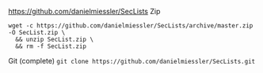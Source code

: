 https://github.com/danielmiessler/SecLists
Zip
```
wget -c https://github.com/danielmiessler/SecLists/archive/master.zip -O SecList.zip \
  && unzip SecList.zip \
  && rm -f SecList.zip
```
Git (complete)
`git clone https://github.com/danielmiessler/SecLists.git`